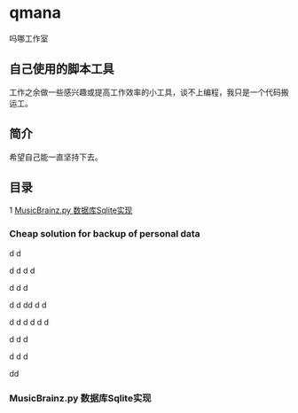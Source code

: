 # qmana
吗哪工作室



## 自己使用的脚本工具
工作之余做一些感兴趣或提高工作效率的小工具，谈不上编程，我只是一个代码搬运工。

## 简介
希望自己能一直坚持下去。

## 目录
1 [MusicBrainz.py 数据库Sqlite实现](#MusicBrainz.py-数据库Sqlite实现)

### Cheap solution for backup of personal data
d
d


d
d
d
d

d
d
d

d
d
dd
d
d

d
d
d
d
d
d

d
d
d

d
d
d

dd


### MusicBrainz.py 数据库Sqlite实现

